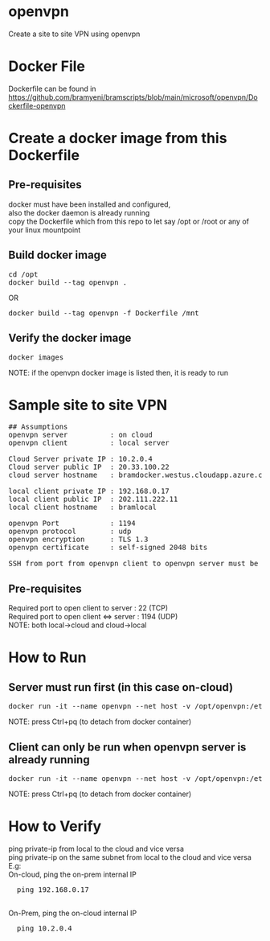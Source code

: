 # openvpn
Create a site to site VPN using openvpn

# Docker File
Dockerfile can be found in https://github.com/bramyeni/bramscripts/blob/main/microsoft/openvpn/Dockerfile-openvpn

# Create a docker image from this Dockerfile
## Pre-requisites
docker must have been installed and configured, <BR> also the docker daemon is already running <BR>
copy the Dockerfile which from this repo to let say /opt or /root or any of your linux mountpoint

## Build docker image
<pre>
cd /opt
docker build --tag openvpn .
</pre>
OR
<pre>
docker build --tag openvpn -f Dockerfile /mnt
</pre>

## Verify the docker image
<pre>
docker images
</pre>
NOTE: if the openvpn docker image is listed then, it is ready to run

# Sample site to site VPN
<pre>
## Assumptions
openvpn server          : on cloud
openvpn client          : local server

Cloud Server private IP : 10.2.0.4
Cloud server public IP  : 20.33.100.22
cloud server hostname   : bramdocker.westus.cloudapp.azure.com

local client private IP : 192.168.0.17
local client public IP  : 202.111.222.11
local client hostname   : bramlocal

openvpn Port            : 1194
openvpn protocol        : udp
openvpn encryption      : TLS 1.3
openvpn certificate     : self-signed 2048 bits

SSH from port from openvpn client to openvpn server must be opened (port 22), this is required to perform automatic registration and installation of a self-signed certificate
</pre>

## Pre-requisites
Required port to open client to server  : 22 (TCP)<BR>
Required port to open client <=> server : 1194 (UDP) <BR>
NOTE: both local->cloud and cloud->local

# How to Run
## Server must run first (in this case on-cloud)
  <pre>
docker run -it --name openvpn --net host -v /opt/openvpn:/etc/openvpn --cap-add=NET_ADMIN --device /dev/net/tun:/dev/net/tun openvpn server bramlocal
</pre>
NOTE: press Ctrl+pq (to detach from docker container)

## Client can only be run when openvpn server is already running
  <pre>
docker run -it --name openvpn --net host -v /opt/openvpn:/etc/openvpn --cap-add=NET_ADMIN --device /dev/net/tun:/dev/net/tun openvpn client bramdocker.westus.cloudapp.azure.com
</pre>
NOTE: press Ctrl+pq (to detach from docker container)

# How to Verify
  
ping private-ip from local to the cloud and vice versa<BR>
ping private-ip on the same subnet from local to the cloud and vice versa<br>
  E.g: <br>
On-cloud, ping the on-prem internal IP
  <pre>
  ping 192.168.0.17
  </pre>
On-Prem, ping the on-cloud internal IP
  <pre>
  ping 10.2.0.4
  </pre>

